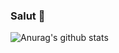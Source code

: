 ### Salut 👋

![Anurag's github stats](https://github-readme-stats.vercel.app/api?username=LouissXI&show_icons=true&theme=dark)
